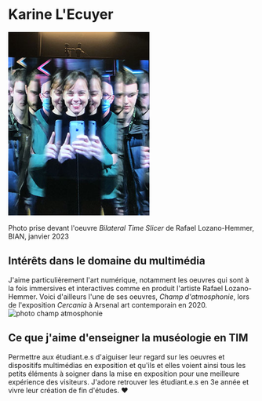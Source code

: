 # Karine L'Ecuyer
![photo de moi](photo_KL_Lozano-Hemmer_BIAN_20230110.jpg)

Photo prise devant l'oeuvre *Bilateral Time Slicer* de Rafael Lozano-Hemmer, BIAN, janvier 2023

## Intérêts dans le domaine du multimédia
J'aime particulièrement l'art numérique, notamment les oeuvres qui sont à la fois immersives et interactives comme en produit l'artiste Rafael Lozano-Hemmer. Voici d'ailleurs l'une de ses oeuvres, *Champ d'atmosphonie*, lors de l'exposition *Cercania* à Arsenal art contemporain en 2020.
![photo champ atmosphonie](photo_champs_atmosphonie_circania_20200906.jpg)


## Ce que j'aime d'enseigner la muséologie en TIM
Permettre aux étudiant.e.s d'aiguiser leur regard sur les oeuvres et dispositifs multimédias en exposition et qu'ils et elles voient ainsi tous les petits éléments à soigner dans la mise en exposition pour une meilleure expérience des visiteurs. J'adore retrouver les étudiant.e.s en 3e année et vivre leur création de fin d'études. :heart: 

